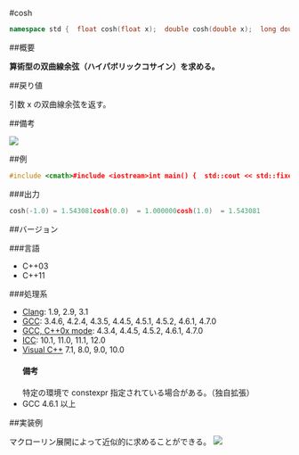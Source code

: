 #cosh
```cpp
namespace std {  float cosh(float x);  double cosh(double x);  long double cosh(long double x);  template<class Integral>  double cosh(Integral x);   // C++11}
```

##概要

<b>算術型の双曲線余弦（ハイパボリックコサイン）を求める。</b>


##戻り値

引数 x の双曲線余弦を返す。


##備考

![](https://raw.github.com/cpprefjp/image/master/reference/cmath/cosh/cosh.png)



##例

```cpp
#include <cmath>#include <iostream>int main() {  std::cout << std::fixed;  std::cout << "cosh(-1.0) = " << std::cosh(-1.0) << std::endl;  std::cout << "cosh(0.0)  = " << std::cosh(0.0) << std::endl;  std::cout << "cosh(1.0)  = " << std::cosh(1.0) << std::endl;}
```

###出力

```cpp
cosh(-1.0) = 1.543081cosh(0.0)  = 1.000000cosh(1.0)  = 1.543081
```

##バージョン


###言語


- C++03
- C++11



###処理系

- [Clang](/implementation#clang.md): 1.9, 2.9, 3.1
- [GCC](/implementation#gcc.md): 3.4.6, 4.2.4, 4.3.5, 4.4.5, 4.5.1, 4.5.2, 4.6.1, 4.7.0
- [GCC, C++0x mode](/implementation#gcc.md): 4.3.4, 4.4.5, 4.5.2, 4.6.1, 4.7.0
- [ICC](/implementation#icc.md): 10.1, 11.0, 11.1, 12.0
- [Visual C++](/implementation#visual_cpp.md) 7.1, 8.0, 9.0, 10.0<h4>備考</h4>
特定の環境で constexpr 指定されている場合がある。（独自拡張）
- GCC 4.6.1 以上



##実装例

マクローリン展開によって近似的に求めることができる。
![](https://raw.github.com/cpprefjp/image/master/reference/cmath/cosh/cosh_mac.png)

